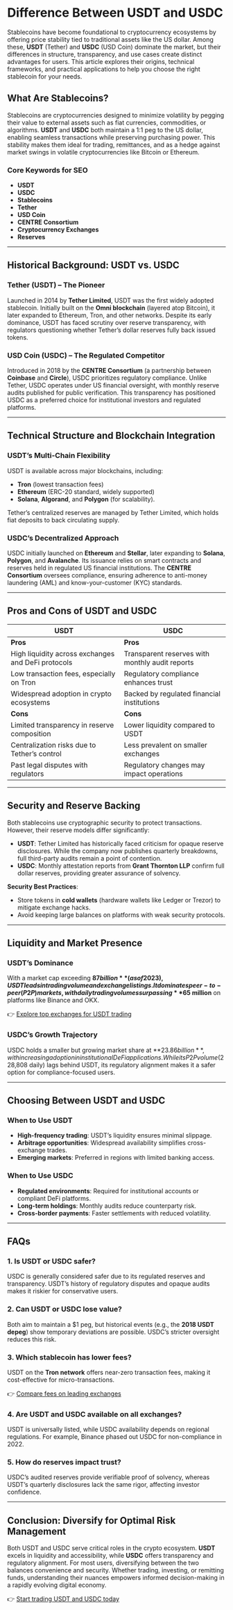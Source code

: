 # Difference Between USDT and USDC  

Stablecoins have become foundational to cryptocurrency ecosystems by offering price stability tied to traditional assets like the US dollar. Among these, **USDT** (Tether) and **USDC** (USD Coin) dominate the market, but their differences in structure, transparency, and use cases create distinct advantages for users. This article explores their origins, technical frameworks, and practical applications to help you choose the right stablecoin for your needs.  

## What Are Stablecoins?  

Stablecoins are cryptocurrencies designed to minimize volatility by pegging their value to external assets such as fiat currencies, commodities, or algorithms. **USDT** and **USDC** both maintain a 1:1 peg to the US dollar, enabling seamless transactions while preserving purchasing power. This stability makes them ideal for trading, remittances, and as a hedge against market swings in volatile cryptocurrencies like Bitcoin or Ethereum.  

### Core Keywords for SEO  
- **USDT**  
- **USDC**  
- **Stablecoins**  
- **Tether**  
- **USD Coin**  
- **CENTRE Consortium**  
- **Cryptocurrency Exchanges**  
- **Reserves**  

---

## Historical Background: USDT vs. USDC  

### Tether (USDT) – The Pioneer  
Launched in 2014 by **Tether Limited**, USDT was the first widely adopted stablecoin. Initially built on the **Omni blockchain** (layered atop Bitcoin), it later expanded to Ethereum, Tron, and other networks. Despite its early dominance, USDT has faced scrutiny over reserve transparency, with regulators questioning whether Tether’s dollar reserves fully back issued tokens.  

### USD Coin (USDC) – The Regulated Competitor  
Introduced in 2018 by the **CENTRE Consortium** (a partnership between **Coinbase** and **Circle**), USDC prioritizes regulatory compliance. Unlike Tether, USDC operates under US financial oversight, with monthly reserve audits published for public verification. This transparency has positioned USDC as a preferred choice for institutional investors and regulated platforms.  

---

## Technical Structure and Blockchain Integration  

### USDT’s Multi-Chain Flexibility  
USDT is available across major blockchains, including:  
- **Tron** (lowest transaction fees)  
- **Ethereum** (ERC-20 standard, widely supported)  
- **Solana**, **Algorand**, and **Polygon** (for scalability).  

Tether’s centralized reserves are managed by Tether Limited, which holds fiat deposits to back circulating supply.  

### USDC’s Decentralized Approach  
USDC initially launched on **Ethereum** and **Stellar**, later expanding to **Solana**, **Polygon**, and **Avalanche**. Its issuance relies on smart contracts and reserves held in regulated US financial institutions. The **CENTRE Consortium** oversees compliance, ensuring adherence to anti-money laundering (AML) and know-your-customer (KYC) standards.  

---

## Pros and Cons of USDT and USDC  

| **USDT** | **USDC** |  
|----------|----------|  
| **Pros** | **Pros** |  
| High liquidity across exchanges and DeFi protocols | Transparent reserves with monthly audit reports |  
| Low transaction fees, especially on Tron | Regulatory compliance enhances trust |  
| Widespread adoption in crypto ecosystems | Backed by regulated financial institutions |  
| **Cons** | **Cons** |  
| Limited transparency in reserve composition | Lower liquidity compared to USDT |  
| Centralization risks due to Tether’s control | Less prevalent on smaller exchanges |  
| Past legal disputes with regulators | Regulatory changes may impact operations |  

---

## Security and Reserve Backing  

Both stablecoins use cryptographic security to protect transactions. However, their reserve models differ significantly:  

- **USDT**: Tether Limited has historically faced criticism for opaque reserve disclosures. While the company now publishes quarterly breakdowns, full third-party audits remain a point of contention.  
- **USDC**: Monthly attestation reports from **Grant Thornton LLP** confirm full dollar reserves, providing greater assurance of solvency.  

**Security Best Practices**:  
- Store tokens in **cold wallets** (hardware wallets like Ledger or Trezor) to mitigate exchange hacks.  
- Avoid keeping large balances on platforms with weak security protocols.  

---

## Liquidity and Market Presence  

### USDT’s Dominance  
With a market cap exceeding **$87 billion** (as of 2023), USDT leads in trading volume and exchange listings. It dominates peer-to-peer (P2P) markets, with daily trading volumes surpassing **$65 million** on platforms like Binance and OKX.  

👉 [Explore top exchanges for USDT trading](https://bit.ly/okx-bonus)  

### USDC’s Growth Trajectory  
USDC holds a smaller but growing market share at **$23.86 billion**, with increasing adoption in institutional DeFi applications. While its P2P volume ($228,808 daily) lags behind USDT, its regulatory alignment makes it a safer option for compliance-focused users.  

---

## Choosing Between USDT and USDC  

### When to Use USDT  
- **High-frequency trading**: USDT’s liquidity ensures minimal slippage.  
- **Arbitrage opportunities**: Widespread availability simplifies cross-exchange trades.  
- **Emerging markets**: Preferred in regions with limited banking access.  

### When to Use USDC  
- **Regulated environments**: Required for institutional accounts or compliant DeFi platforms.  
- **Long-term holdings**: Monthly audits reduce counterparty risk.  
- **Cross-border payments**: Faster settlements with reduced volatility.  

---

## FAQs  

### 1. Is USDT or USDC safer?  
USDC is generally considered safer due to its regulated reserves and transparency. USDT’s history of regulatory disputes and opaque audits makes it riskier for conservative users.  

### 2. Can USDT or USDC lose value?  
Both aim to maintain a $1 peg, but historical events (e.g., the **2018 USDT depeg**) show temporary deviations are possible. USDC’s stricter oversight reduces this risk.  

### 3. Which stablecoin has lower fees?  
USDT on the **Tron network** offers near-zero transaction fees, making it cost-effective for micro-transactions.  

👉 [Compare fees on leading exchanges](https://bit.ly/okx-bonus)  

### 4. Are USDT and USDC available on all exchanges?  
USDT is universally listed, while USDC availability depends on regional regulations. For example, Binance phased out USDC for non-compliance in 2022.  

### 5. How do reserves impact trust?  
USDC’s audited reserves provide verifiable proof of solvency, whereas USDT’s quarterly disclosures lack the same rigor, affecting investor confidence.  

---

## Conclusion: Diversify for Optimal Risk Management  

Both USDT and USDC serve critical roles in the crypto ecosystem. **USDT** excels in liquidity and accessibility, while **USDC** offers transparency and regulatory alignment. For most users, diversifying between the two balances convenience and security. Whether trading, investing, or remitting funds, understanding their nuances empowers informed decision-making in a rapidly evolving digital economy.  

👉 [Start trading USDT and USDC today](https://bit.ly/okx-bonus)